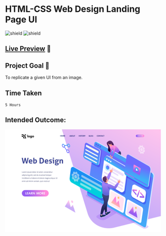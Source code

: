 # HTML-CSS Web Design Landing Page UI

![shield](https://img.shields.io/badge/HTML5-E34F26?style=for-the-badge&logo=html5&logoColor=white) ![shield](https://img.shields.io/badge/CSS3-1572B6?style=for-the-badge&logo=css3&logoColor=white) 

## [Live Preview](https://huzzii-css-project8.netlify.app/) :link:

## Project Goal :dart:

To replicate a given UI from an image.

## Time Taken

```
5 Hours
```

## Intended Outcome:

![Image](./8.png)
